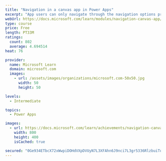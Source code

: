 ```yaml
---
title: "Navigation in a canvas app in Power Apps"
excerpt: "App users can only navigate through the navigation options provided by an app developer, and this module is designed to help you build a good navigation experience for your canvas app."
webUrl: https://docs.microsoft.com/learn/modules/navigation-canvas-app/
type: course
price: Free
length: PT33M
ratings:
  count: 802
  average: 4.694514
heat: 76

provider:
  name: Microsoft Learn
  domain: microsoft.com
  images:
    - url: /assets/images/organizations/microsoft.com-50x50.jpg
      width: 50
      height: 50

levels:
  - Intermediate

topics:
  - Power Apps

images:
  - url: https://docs.microsoft.com/learn/achievements/navigation-canvas-app-social.png
    width: 800
    height: 400
    isCached: true

secured: "0Ge934ETbcX72xWwpiDOHdVXpDVUyN7L3XFAhn6J9nci7L3gr5336RlzbuiTqQscWclYjwYDl0EwJnBwDll2sw7u0MEMJ1UeYUksAP7YqrWOdu0k+s/Av43NuWYlT0UP9zw0YlaGry2WMI1COGr8HtG5falqz+xj/djxJUMhIOUg5sBHkSuIYQhSkTZProKlvrx8H/Asa85pQV0f7q4VKpqqTZ3tmoJgLlDxyZzvyvpQQWZnifuubwjjaf00X1zYOU/JPkKNg0xKLALLF8mWKAl0uzMORxwuPsEHwobI8evO6bYgH8iev+TswzOZeRsqGcE0hgTMs4w7RNySlYD6CCzE2a2zf3UCqzIeV1M1KXjmjANk72B+gbvJlS7jTwGQlbhjXvVVXfGCgE6dUaES8A==;27428hST14+aXat3Ia+gnA=="
---
```



